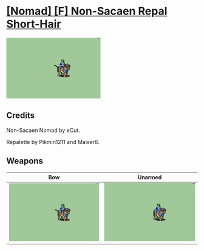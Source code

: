 # [\[Nomad\] \[F\] Non-Sacaen Repal Short-Hair](./)

<img src="./5.%20Bow/Bow_000.png" alt="[Nomad] [F] Non-Sacaen Repal Short-Hair standing" />

## Credits

Non-Sacaen Nomad by eCut.

Repalette by Pikmin1211 and Maiser6.

## Weapons


|Bow |Unarmed |
|  :---: | :---: |
| <img alt="Bow animation" src="./5.%20Bow/Bow.gif" /> | <img alt="Unarmed animation" src="./8.%20Unarmed/Unarmed.gif" /> |
